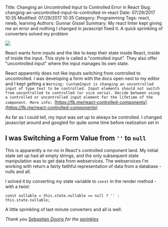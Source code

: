 ﻿Title: Changing an Uncontrolled Input to Controlled Error in React
Slug: changing-an-uncontrolled-input-to-controlled-in-react
Date: 07/29/2017 10:35
Modified: 07/29/2017 10:35
Category: Programming
Tags: react, newb, learning
Authors: Gunnar Gissel
Summary: My react linter kept giving me an error and nothing I changed in javascript fixed it.  A quick sprinkling of converters solved my problem


<img src="https://i.imgur.com/gAbkVMzl.jpg"/>


React wants form inputs and the like to keep their state inside React, inside of inside the input.  This style is called a "controlled input".  They also offer "uncontrolled input" where the input manages its own state.


React apparently does not like inputs switching from controlled to uncontrolled.  I was developing a form with the docs open next to my editor and I kept getting a `Warning: CustomInput is changing an uncontrolled input of type text to be controlled. Input elements should not switch from uncontrolled to controlled (or vice versa). Decide between using a controlled or uncontrolled input element for the lifetime of the component. More info: `[https://fb.me/react-controlled-components](https://fb.me/react-controlled-components)


As far as I could tell, my input was set up to always be controlled.  I changed javascript around and googled for quite some time before realization set in


## I was Switching a Form Value from `''` to `null`


This is apparently a _no-no_ in React's controlled component land.  My initial state set up had all empty strings, and the only subsequent state manipulation was to get data from webservices.  The webservices I'm working with return a fairly faithful representation of data from a database - nulls and all.


I solved it by converting my state variable to `const` in the render method - with a twist:


    const nullable = this.state.nullable == null ? '' : this.state.nullable;


A little sprinkling of last minute converters and all is well.

_Thank you [Sebastian Dooris](https://www.flickr.com/photos/sebastiandooris/) for the [sprinkles](https://flic.kr/p/61ZqoU)_